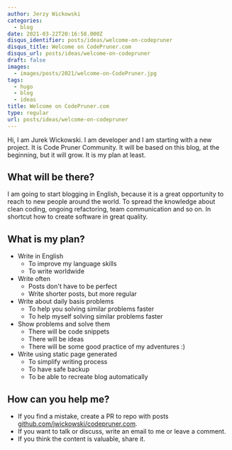 ```yaml
---
author: Jerzy Wickowski
categories:
  - blog
date: 2021-03-22T20:16:58.000Z
disqus_identifier: posts/ideas/welcome-on-codepruner
disqus_title: Welcome on CodePruner.com
disqus_url: posts/ideas/welcome-on-codepruner
draft: false
images:
  - images/posts/2021/welcome-on-CodePruner.jpg
tags:
  - hugo
  - blog
  - ideas
title: Welcome on CodePruner.com
type: regular
url: posts/ideas/welcome-on-codepruner
---
```


Hi, I am Jurek Wickowski. I am developer and I am starting with a new project. It is Code Pruner Community. It will be based on this blog, at the beginning, but it will grow. It is my plan at least.

## What will be there?
I am going to start blogging in English, because it is a great opportunity to reach to new people around the world. To spread the knowledge about clean coding, ongoing refactoring, team communication and so on. In shortcut how to create software in great quality.

## What is my plan?
* Write in English
  * To improve my language skills
  * To write worldwide
* Write often
  * Posts don't have to be perfect
  * Write shorter posts, but more regular
* Write about daily basis problems 
  * To help you solving similar problems faster
  * To help myself solving similar problems faster
* Show problems and solve them
  * There will be code snippets
  * There will be ideas
  * There will be some good practice of my adventures :)
* Write using static page generated
  * To simplify writing process
  * To have safe backup
  * To be able to recreate blog automatically

## How can you help me?
* If you find a mistake, create a PR to repo with posts [github.com/jwickowski/codepruner.com](https://github.com/jwickowski/codepruner.com).
* If you want to talk or discuss, write an email to me or leave a comment.
* If you think the content is valuable, share it.
